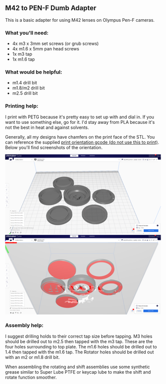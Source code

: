 
## M42 to PEN-F Dumb Adapter

This is a basic adapter for using M42 lenses on Olympus Pen-F cameras.

### What you'll need:
- 4x m3 x 3mm set screws (or grub screws)
- 4x m1.6 x 5mm pan head screws
- 1x m3 tap
- 1x m1.6 tap

### What would be helpful:
- m1.4 drill bit
- m1.8/m2 drill bit
- m2.5 drill bit

### Printing help:
I print with PETG because it's pretty easy to set up with and dial in. If you want to use something else, go for it. I'd stay away from PLA because it's not the best in heat and against solvents. 

Generally, all my designs have chamfers on the print face of the STL. You can reference the supplied [print orientation gcode (do not use this to print)](https://github.com/Archive-663/lensAdapters/blob/main/Olympus%20PEN-F/DUMB/M42-PENF-DUMB/ASSETS/dumbPenfM42printOrientation.gcode). Below you'll find screenshots of the orientation. 

![printOrientation001](https://github.com/Archive-663/lensAdapters/blob/main/Olympus%20PEN-F/DUMB/M42-PENF-DUMB/ASSETS/dumbPenfM42printOrientation001.png)
![printOrientation002](https://github.com/Archive-663/lensAdapters/blob/main/Olympus%20PEN-F/DUMB/M42-PENF-DUMB/ASSETS/dumbPenfM42printOrientation002.png)

### Assembly help:
I suggest drilling holds to their correct tap size before tapping. M3 holes should be drilled out to m2.5 then tapped with the m3 tap. These are the four holes surrounding to top plate. The m1.6 holes should be drilled out to 1.4 then tapped with the m1.6 tap. The Rotator holes should be drilled out with an m2 or m1.8 drill bit.

When assembling the rotating and shift assemblies use some synthetic grease similar to Super Lube PTFE or keycap lube to make the shift and rotate function smoother. 
